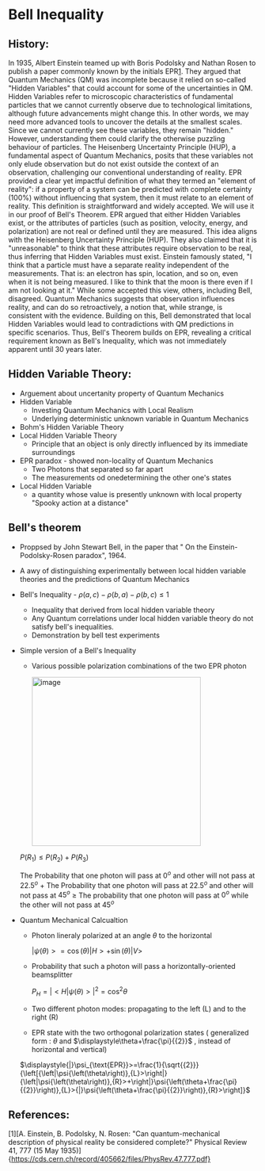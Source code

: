# Bell Inequality
## History:  
In 1935, Albert Einstein teamed up with Boris Podolsky and Nathan Rosen to publish a paper commonly known by the initials EPR[1](https://cds.cern.ch/record/405662/files/PhysRev.47.777.pdf). 
They argued that Quantum Mechanics (QM) was incomplete because it relied on so-called "Hidden Variables" that could account for some of the uncertainties in QM. Hidden Variables refer to microscopic characteristics of fundamental particles that we cannot currently observe due to technological limitations, although future advancements might change this. 
In other words, we may need more advanced tools to uncover the details at the smallest scales. Since we cannot currently see these variables, they remain "hidden."
However, understanding them could clarify the otherwise puzzling behaviour of particles. 
The Heisenberg Uncertainty Principle (HUP), a fundamental aspect of Quantum Mechanics, posits that these variables not only elude observation but do not exist outside the context of an observation, challenging our conventional understanding of reality.
EPR provided a clear yet impactful definition of what they termed an "element of reality": if a property of a system can be predicted with complete certainty (100%) without influencing that system, then it must relate to an element of reality. This definition is straightforward and widely accepted. We will use it in our proof of Bell's Theorem.
EPR argued that either Hidden Variables exist, or the attributes of particles (such as position, velocity, energy, and polarization) are not real or defined until they are measured. 
This idea aligns with the Heisenberg Uncertainty Principle (HUP). They also claimed that it is "unreasonable" to think that these attributes require observation to be real, thus inferring that Hidden Variables must exist. 
Einstein famously stated, "I think that a particle must have a separate reality independent of the measurements. 
That is: an electron has spin, location, and so on, even when it is not being measured. I like to think that the moon is there even if I am not looking at it." While some accepted this view, others, including Bell, disagreed.
Quantum Mechanics suggests that observation influences reality, and can do so retroactively, a notion that, while strange, is consistent with the evidence. Building on this, Bell demonstrated that local Hidden Variables would lead to contradictions with QM predictions in specific scenarios. Thus, Bell's Theorem builds on EPR, revealing a critical requirement known as Bell's Inequality, which was not immediately apparent until 30 years later.



## Hidden Variable Theory:
* Arguement about uncertanity property of Quantum Mechanics
* Hidden Variable
   * Investing Quantum Mechanics with Local Realism
   * Underlying deterministic unknown variable in Quantum Mechanics
* Bohm's Hidden Variable Theory
* Local Hidden Variable Theory
   * Principle that an object is only directly influenced by its immediate surroundings
* EPR paradox - showed non-locality of Quantum Mechanics
   * Two Photons that separated so far apart
   * The measurements od onedetermining the other one's states
* Local Hidden Variable
   *  a quantity whose value is presently unknown with local property
      "Spooky action at a distance"
## Bell's theorem
* Proppsed by John Stewart Bell, in the paper that " On the Einstein- Podolsky-Rosen paradox", 1964.
* A awy of distinguishing experimentally between local hidden variable theories and the predictions of Quantum Mechanics
* Bell's Inequality - $\displaystyle\rho{\left({a},{c}\right)}-\rho{\left({b},{a}\right)}-\rho{\left({b},{c}\right)}\le{1}$
   * Inequality that derived from local hidden variable theory
   * Any Quantum correlations under local hidden variable theory do not satisfy bell's inequalities.
   * Demonstration by bell test experiments
* Simple version of a Bell's Inequality
   * Various possible polarization combinations of the two EPR photon

     <img width="341" alt="image" src="https://github.com/user-attachments/assets/1b7e21a3-99a5-4be8-aa7d-48cc0016f0a8">
    $\displaystyle{P}{\left({R}_{{1}}\right)}\le{P}{\left({R}_{{2}}\right)}+{P}{\left({R}_{{3}}\right)}$

  The Probability that one photon will pass at $\displaystyle{0}^{o}$ and other will not pass at $\displaystyle{22.5}^{o}$
$\displaystyle+$
  The Probability that one photon will pass at $\displaystyle{22.5}^{o}$ and other will not pass at $\displaystyle{45}^{o}$
$\displaystyle\ge$
  The probability that one photon will pass at $\displaystyle{0}^{o}$ while the other will not pass at $\displaystyle{45}^{o}$


* Quantum Mechanical Calcualtion
   * Photon lineraly polarized at an angle $\displaystyle\theta$ to the horizontal

     $\displaystyle{\left|\psi{\left(\theta\right)}>= \cos{{\left(\theta\right)}}\right|}{H}>+ \sin{{\left(\theta\right)}}{|}{V}>$
   * Probability that such a photon will pass a horizontally-oriented beamsplitter

     $\displaystyle{P}_{{H}}={\left|<{H}\right|}\psi{\left(\theta\right)}>{|}^{2}={{\cos}^{2}\theta}$

   * Two different photon modes: propagating to the left (L) and to the right (R)
   * EPR state with the two orthogonal polarization states ( generalized form : $\displaystyle\theta$ and $\displaystyle\theta+\frac{\pi}{{2}}$ , instead of horizontal and vertical) 
 
  $\displaystyle{|}\psi_{\text{EPR}}>=\frac{1}{\sqrt{{2}}}{\left[{\left|\psi{\left(\theta\right)},{L}>\right|}{\left|\psi{\left(\theta\right)},{R}>+\right|}\psi{\left(\theta+\frac{\pi}{{2}}\right)},{L}>{|}\psi{\left(\theta+\frac{\pi}{{2}}\right)},{R}>\right]}$

















## References:
[1][A. Einstein, B. Podolsky, N. Rosen: "Can quantum-mechanical description of physical reality be considered complete?" Physical Review 41, 777 (15 May 1935)]{https://cds.cern.ch/record/405662/files/PhysRev.47.777.pdf}



